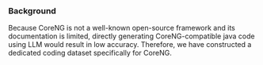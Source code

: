 ### Background
Because CoreNG is not a well-known open-source framework and its documentation is limited, directly generating CoreNG-compatible java code using LLM would result in low accuracy. Therefore, we have constructed a dedicated coding dataset specifically for CoreNG.